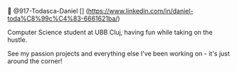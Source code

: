🦆 @917-Todasca-Daniel
[<LinkedIn>] (https://www.linkedin.com/in/daniel-toda%C8%99c%C4%83-6661621ba/)

Computer Science student at UBB Cluj, having fun while taking on the hustle.

See my passion projects and everything else I've been working on - it's just around the corner!
